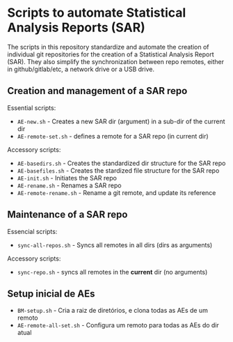 # Scripts to automate Statistical Analysis Reports (SAR)

The scripts in this repository standardize and automate the creation of individual git repositories for the creation of a Statistical Analysis Report (SAR).
They also simplify the synchronization between repo remotes, either in github/gitlab/etc, a network drive or a USB drive.


## Creation and management of a SAR repo

Essential scripts:

- `AE-new.sh` - Creates a new SAR dir (argument) in a sub-dir of the current dir
- `AE-remote-set.sh` - defines a remote for a SAR repo (in current dir)

Accessory scripts:

- `AE-basedirs.sh` - Creates the standardized dir structure for the SAR repo
- `AE-basefiles.sh` - Creates the stardized file structure for the SAR repo
- `AE-init.sh` - Initiates the SAR repo
- `AE-rename.sh` - Renames a SAR repo
- `AE-remote-rename.sh` - Rename a git remote, and update its reference

## Maintenance of a SAR repo

Essencial scripts:

- `sync-all-repos.sh` - Syncs all remotes in all dirs (dirs as arguments)

Accessory scripts:

- `sync-repo.sh` - syncs all remotes in the **current** dir (no arguments)

## Setup inicial de AEs

- `BM-setup.sh` - Cria a raiz de diretórios, e clona todas as AEs de um remoto
- `AE-remote-all-set.sh` - Configura um remoto para todas as AEs do dir atual

